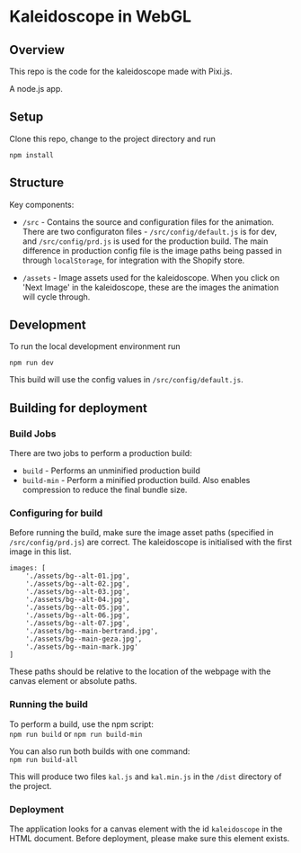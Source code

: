 # Kaleidoscope in WebGL

## Overview

This repo is the code for the kaleidoscope made with Pixi.js.

A node.js app.

## Setup

Clone this repo, change to the project directory and run 

`npm install`

## Structure

Key components:

- `/src` - Contains the source and configuration files for the animation. There are two configuraton files - `/src/config/default.js` is for dev, and `/src/config/prd.js` is used for the production build. The main difference in production config file is the image paths being passed in through `localStorage`, for integration with the Shopify store.

- `/assets` - Image assets used for the kaleidoscope. When you click on 'Next Image' in the kaleidoscope, these are the images the animation will cycle through.

## Development  

To run the local development environment run

`npm run dev`

This build will use the config values in `/src/config/default.js`. 

## Building for deployment

### Build Jobs

There are two jobs to perform a production build:

- `build` - Performs an unminified production build  
- `build-min` - Perform a minified production build. Also enables compression to reduce the final bundle size.  

### Configuring for build

Before running the build, make sure the image asset paths (specified in `/src/config/prd.js`) are correct. The kaleidoscope is initialised with the first image in this list.

```
images: [
    './assets/bg--alt-01.jpg',
    './assets/bg--alt-02.jpg',
    './assets/bg--alt-03.jpg',
    './assets/bg--alt-04.jpg',
    './assets/bg--alt-05.jpg',
    './assets/bg--alt-06.jpg',
    './assets/bg--alt-07.jpg',
    './assets/bg--main-bertrand.jpg',
    './assets/bg--main-geza.jpg',
    './assets/bg--main-mark.jpg'
]
```

These paths should be relative to the location of the webpage with the canvas element or absolute paths.

### Running the build

To perform a build, use the npm script:  
`npm run build`  or `npm run build-min`  

You can also run both builds with one command:  
`npm run build-all` 

This will produce two files `kal.js` and `kal.min.js` in the `/dist` directory of the project.

### Deployment

The application looks for a canvas element with the id `kaleidoscope` in the HTML document. Before deployment, please make sure this element exists.